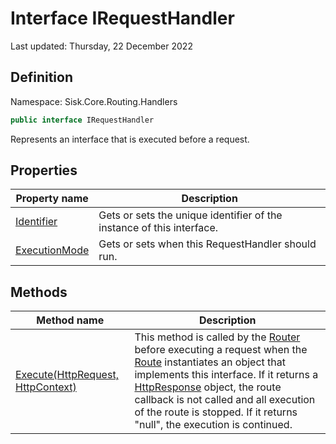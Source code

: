 # Interface IRequestHandler
Last updated: Thursday, 22 December 2022

## Definition
Namespace: Sisk.Core.Routing.Handlers

```csharp
public interface IRequestHandler
```

Represents an interface that is executed before a request.

## Properties

| Property name | Description |
| --- | --- |
| [Identifier](/spec/Sisk/Core/Routing/Handlers/IRequestHandler/Identifier) | Gets or sets the unique identifier of the instance of this interface. | 
| [ExecutionMode](/spec/Sisk/Core/Routing/Handlers/IRequestHandler/ExecutionMode) | Gets or sets when this RequestHandler should run. | 

## Methods

| Method name | Description |
| --- | --- |
| [Execute(HttpRequest, HttpContext)](/spec/Sisk/Core/Routing/Handlers/IRequestHandler/Execute--HttpRequest-HttpContext) | This method is called by the [Router](/spec/Sisk/Core/Routing/Router) before executing a request when the [Route](/spec/Sisk/Core/Routing/Route) instantiates an object that implements this interface. If it returns a [HttpResponse](/spec/Sisk/Core/Http/HttpResponse) object, the route callback is not called and all execution of the route is stopped. If it returns "null", the execution is continued. | 


